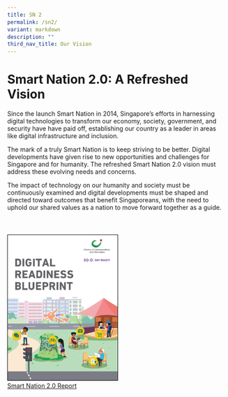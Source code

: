 ```yaml
---
title: SN 2
permalink: /sn2/
variant: markdown
description: ""
third_nav_title: Our Vision
---
```

# Smart Nation 2.0: A Refreshed Vision

Since the launch Smart Nation in 2014, Singapore’s efforts in harnessing digital technologies to transform our economy, society, government, and security have have paid off, establishing our country as a leader in areas like digital infrastructure and inclusion.

The mark of a truly Smart Nation is to keep striving to be better. Digital developments have given rise to new opportunities and challenges for Singapore and for humanity.&nbsp;The refreshed Smart Nation 2.0 vision must address these evolving needs and concerns.

The impact of technology on our humanity and society&nbsp;must be continuously examined and digital developments must be shaped and directed toward outcomes that benefit Singaporeans, with the need to uphold our shared values as a nation to move forward together as a guide.

<div style="padding: 40px 0px 0px 0px;"></div>

<div style="width:50%"> <a href="https://www.mci.gov.sg/files/dr%20blueprint.pdf" target="_blank"><img style="border:1px solid black;" src="/images/abt-smart-nation/digital-readiness-blueprint2.png" alt="Digital Readiness Blueprint">Smart Nation 2.0 Report</a></div>
